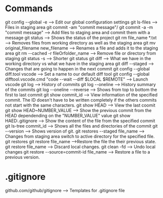 # Commands
git config --global -e --> Edit our global configuration settings
git ls-files --> Files in staging area
git commit -am "commit message"/ git commit -a -m "commit message" --> Add files to staging area and commit them with a message
git status --> Shows the status of the project
git rm file_name *.txt --> Removes files from working directory as well as the staging area
git mv original_filename new_filename --> Renames a file and adds it to the staging area
git rm --cached -r fileOrfolder_name --> Remove file or directory from staging
git status -s --> Shorter git status
git diff --> What we have in the working directory vs what we have in the staging area
git diff --staged --> Changes that are going to happen in the next commit
git config --global diff.tool vscode --> Set a name to our default diff tool
git config --global difftool.vscode.cmd "code --wait --diff $LOCAL $REMOTE" --> Launch vscode
git log --> History of commits
git log --oneline --> History summary of the commits
git log --oneline --reverse --> Shows from top to bottom the first to last commit
git show commit_id --> View information of the specified commit. The ID doesn't have to be written completely if the others commits not start with the same characters.
git show HEAD --> View the last coomit
git show HEAD~NUMBER_VALUE --> Show the previous commit from the HEAD dependending on the "NUMBER_VALUE" value
git show HAED:.gitignore --> Show the content of the file from the specified commit
git ls-tree commit_id --> Shows all the files and directories of the commit
git --version --> Shows version of git.
git restores --staged file_name --> Changes from staging area switch to active directory for the specified file.
git restores git restore file_name -->Restore the file the their previous state.
git restore file_name --> Discard local changes.
git clean -fd --> Undo local changes
git restore --source=commit-id file_name --> Restore a file to a previous version.


# .gitignore
github.com/github/gitignore --> Templates for .gitignore file